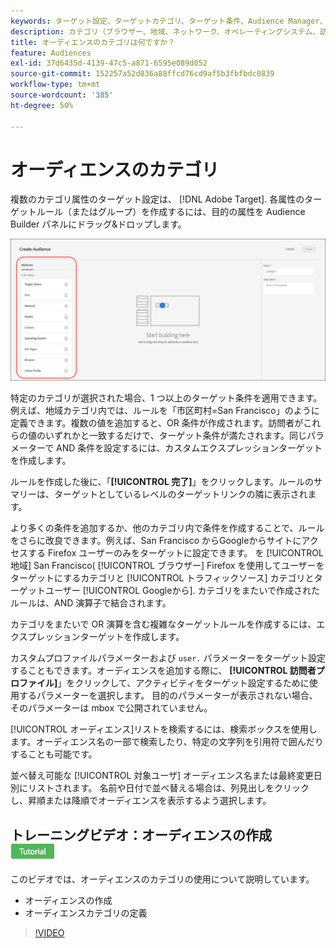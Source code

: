 ```yaml
---
keywords: ターゲット設定、ターゲットカテゴリ、ターゲット条件、Audience Manager、カスタムプロファイルパラメーター、visitorプロファイル、カスタムユーザーパラメーター、ターゲットルール
description: カテゴリ（ブラウザー、地域、ネットワーク、オペレーティングシステム、訪問者プロファイルなど）を使用してコンテンツをターゲット設定する方法について説明します。
title: オーディエンスのカテゴリは何ですか？
feature: Audiences
exl-id: 37d6435d-4139-47c5-a871-6595e089d052
source-git-commit: 152257a52d836a88ffcd76cd9af5b3fbfbdc0839
workflow-type: tm+mt
source-wordcount: '385'
ht-degree: 50%

---
```


# オーディエンスのカテゴリ

複数のカテゴリ属性のターゲット設定は、 [!DNL Adobe Target]. 各属性のターゲットルール（またはグループ）を作成するには、目的の属性を Audience Builder パネルにドラッグ&amp;ドロップします。

![オーディエンスの属性](/help/main/c-target/c-audiences/assets/attributes.png)

特定のカテゴリが選択された場合、1 つ以上のターゲット条件を適用できます。例えば、地域カテゴリ内では、ルールを「市区町村=San Francisco」のように定義できます。複数の値を追加すると、OR 条件が作成されます。訪問者がこれらの値のいずれかと一致するだけで、ターゲット条件が満たされます。同じパラメーターで AND 条件を設定するには、カスタムエクスプレッションターゲットを作成します。

ルールを作成した後に、「**[!UICONTROL 完了]**」をクリックします。ルールのサマリーは、ターゲットとしているレベルのターゲットリンクの隣に表示されます。

より多くの条件を追加するか、他のカテゴリ内で条件を作成することで、ルールをさらに改良できます。例えば、San Francisco からGoogleからサイトにアクセスする Firefox ユーザーのみをターゲットに設定できます。 を [!UICONTROL 地域] San Francisco( [!UICONTROL ブラウザー] Firefox を使用してユーザーをターゲットにするカテゴリと [!UICONTROL トラフィックソース] カテゴリとターゲットユーザー [!UICONTROL Googleから]. カテゴリをまたいで作成されたルールは、AND 演算子で結合されます。

カテゴリをまたいで OR 演算を含む複雑なターゲットルールを作成するには、エクスプレッションターゲットを作成します。

カスタムプロファイルパラメーターおよび `user.` パラメーターをターゲット設定することもできます。オーディエンスを追加する際に、 **[!UICONTROL 訪問者プロファイル]**」をクリックして、アクティビティをターゲット設定するために使用するパラメーターを選択します。 目的のパラメーターが表示されない場合、そのパラメーターは mbox で公開されていません。

[!UICONTROL オーディエンス]リストを検索するには、検索ボックスを使用します。オーディエンス名の一部で検索したり、特定の文字列を引用符で囲んだりすることも可能です。

並べ替え可能な [!UICONTROL 対象ユーザ] オーディエンス名または最終変更日別にリストされます。 名前や日付で並べ替える場合は、列見出しをクリックし、昇順または降順でオーディエンスを表示するよう選択します。

## トレーニングビデオ：オーディエンスの作成 ![チュートリアルバッジ](/help/main/assets/tutorial.png)

このビデオでは、オーディエンスのカテゴリの使用について説明しています。

* オーディエンスの作成
* オーディエンスカテゴリの定義

>[!VIDEO](https://video.tv.adobe.com/v/17392)
